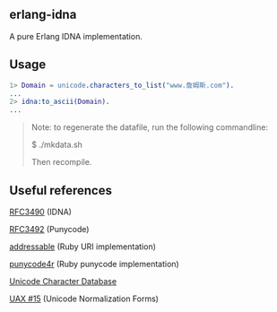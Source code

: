 ## erlang-idna

A pure Erlang IDNA implementation.


## Usage

```erlang
1> Domain = unicode.characters_to_list("www.詹姆斯.com").
...
2> idna:to_ascii(Domain).
...
```

> Note: to regenerate the datafile, run the following commandline:
>
>	$ ./mkdata.sh
>
> Then recompile.



## Useful references

[RFC3490](http://www.ietf.org/rfc/rfc3490.txt) (IDNA)

[RFC3492](http://www.ietf.org/rfc/rfc3492.txt) (Punycode)

[addressable](http://github.com/sporkmonger/addressable) (Ruby URI implementation)

[punycode4r](http://raa.ruby-lang.org/project/punycode4r/) (Ruby punycode implementation)

[Unicode Character Database](http://www.unicode.org/Public/UNIDATA/UCD.html)

[UAX #15](http://www.unicode.org/reports/tr15/) (Unicode Normalization Forms)
